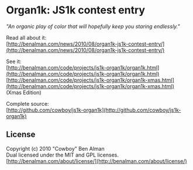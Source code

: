 # Organ1k: JS1k contest entry #

_"An organic play of color that will hopefully keep you staring endlessly."_

Read all about it:  
[http://benalman.com/news/2010/08/organ1k-js1k-contest-entry/](http://benalman.com/news/2010/08/organ1k-js1k-contest-entry/)

See it:  
[http://benalman.com/code/projects/js1k-organ1k/organ1k.html](http://benalman.com/code/projects/js1k-organ1k/organ1k.html)  
[http://benalman.com/code/projects/js1k-organ1k/organ1k-xmas.html](http://benalman.com/code/projects/js1k-organ1k/organ1k-xmas.html) (Xmas Edition)

Complete source:  
[http://github.com/cowboy/js1k-organ1k](http://github.com/cowboy/js1k-organ1k)


## License ##
Copyright (c) 2010 "Cowboy" Ben Alman  
Dual licensed under the MIT and GPL licenses.  
[http://benalman.com/about/license/](http://benalman.com/about/license/)
